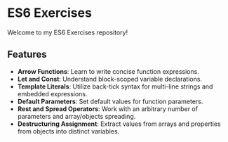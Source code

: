 # ES6 Exercises

Welcome to my ES6 Exercises repository!  
## Features
- **Arrow Functions**: Learn to write concise function expressions.
- **Let and Const**: Understand block-scoped variable declarations.
- **Template Literals**: Utilize back-tick syntax for multi-line strings and embedded expressions.
- **Default Parameters**: Set default values for function parameters.
- **Rest and Spread Operators**: Work with an arbitrary number of parameters and array/objects spreading.
- **Destructuring Assignment**: Extract values from arrays and properties from objects into distinct variables.
  
